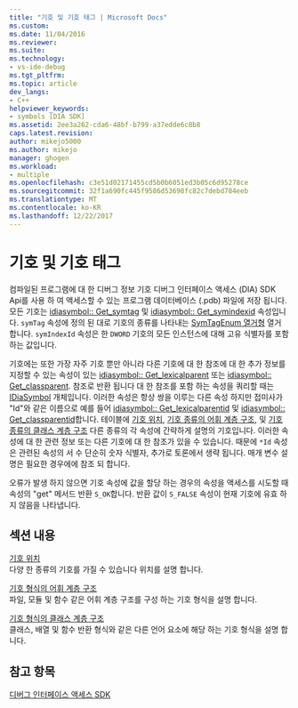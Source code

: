 ```yaml
---
title: "기호 및 기호 태그 | Microsoft Docs"
ms.custom: 
ms.date: 11/04/2016
ms.reviewer: 
ms.suite: 
ms.technology:
- vs-ide-debug
ms.tgt_pltfrm: 
ms.topic: article
dev_langs:
- C++
helpviewer_keywords:
- symbols [DIA SDK]
ms.assetid: 2ee3a262-cda6-48bf-b799-a37edde6c8b8
caps.latest.revision: 
author: mikejo5000
ms.author: mikejo
manager: ghogen
ms.workload:
- multiple
ms.openlocfilehash: c3e51d02171455cd5b0b6051ed3b05c6d95278ce
ms.sourcegitcommit: 32f1a690fc445f9586d53698fc82c7debd784eeb
ms.translationtype: MT
ms.contentlocale: ko-KR
ms.lasthandoff: 12/22/2017
---
```

# <a name="symbols-and-symbol-tags"></a>기호 및 기호 태그
컴파일된 프로그램에 대 한 디버그 정보 기호 디버그 인터페이스 액세스 (DIA) SDK Api를 사용 하 여 액세스할 수 있는 프로그램 데이터베이스 (.pdb) 파일에 저장 됩니다. 모든 기호는 [idiasymbol:: Get_symtag](../../debugger/debug-interface-access/idiasymbol-get-symtag.md) 및 [idiasymbol:: Get_symindexid](../../debugger/debug-interface-access/idiasymbol-get-symindexid.md) 속성입니다. `symTag` 속성에 정의 된 대로 기호의 종류를 나타내는 [SymTagEnum 열거형](../../debugger/debug-interface-access/symtagenum.md) 열거 합니다. `symIndexId` 속성은 한 `DWORD` 기호의 모든 인스턴스에 대해 고유 식별자를 포함 하는 값입니다.  
  
 기호에는 또한 가장 자주 기호 뿐만 아니라 다른 기호에 대 한 참조에 대 한 추가 정보를 지정할 수 있는 속성이 있는 [idiasymbol:: Get_lexicalparent](../../debugger/debug-interface-access/idiasymbol-get-lexicalparent.md) 또는 [idiasymbol:: Get_classparent](../../debugger/debug-interface-access/idiasymbol-get-classparent.md). 참조로 반환 됩니다 대 한 참조를 포함 하는 속성을 쿼리할 때는 [IDiaSymbol](../../debugger/debug-interface-access/idiasymbol.md) 개체입니다. 이러한 속성은 항상 쌍을 이루는 다른 속성 하지만 접미사가 "Id"와 같은 이름으로 예를 들어 [idiasymbol:: Get_lexicalparentid](../../debugger/debug-interface-access/idiasymbol-get-lexicalparentid.md) 및 [idiasymbol:: Get_classparentid](../../debugger/debug-interface-access/idiasymbol-get-classparentid.md)합니다. 테이블에 [기호 위치](../../debugger/debug-interface-access/symbol-locations.md), [기호 종류의 어휘 계층 구조](../../debugger/debug-interface-access/lexical-hierarchy-of-symbol-types.md), 및 [기호 종류의 클래스 계층 구조](../../debugger/debug-interface-access/class-hierarchy-of-symbol-types.md) 다른 종류의 각 속성에 간략하게 설명의 기호입니다. 이러한 속성에 대 한 관련 정보 또는 다른 기호에 대 한 참조가 있을 수 있습니다. 때문에 `*Id` 속성은 관련된 속성의 서 수 단순히 숫자 식별자, 추가로 토론에서 생략 됩니다. 매개 변수 설명은 필요한 경우에에 참조 되 합니다.  
  
 오류가 발생 하지 않으면 기호 속성에 값을 할당 하는 경우의 속성을 액세스를 시도할 때 속성의 "get" 메서드 반환 `S_OK`합니다. 반환 값이 `S_FALSE` 속성이 현재 기호에 유효 하지 않음을 나타냅니다.  
  
## <a name="in-this-section"></a>섹션 내용  
 [기호 위치](../../debugger/debug-interface-access/symbol-locations.md)  
 다양 한 종류의 기호를 가질 수 있습니다 위치를 설명 합니다.  
  
 [기호 형식의 어휘 계층 구조](../../debugger/debug-interface-access/lexical-hierarchy-of-symbol-types.md)  
 파일, 모듈 및 함수 같은 어휘 계층 구조를 구성 하는 기호 형식을 설명 합니다.  
  
 [기호 형식의 클래스 계층 구조](../../debugger/debug-interface-access/class-hierarchy-of-symbol-types.md)  
 클래스, 배열 및 함수 반환 형식와 같은 다른 언어 요소에 해당 하는 기호 형식을 설명 합니다.  
  
## <a name="see-also"></a>참고 항목  
 [디버그 인터페이스 액세스 SDK](../../debugger/debug-interface-access/debug-interface-access-sdk.md)
